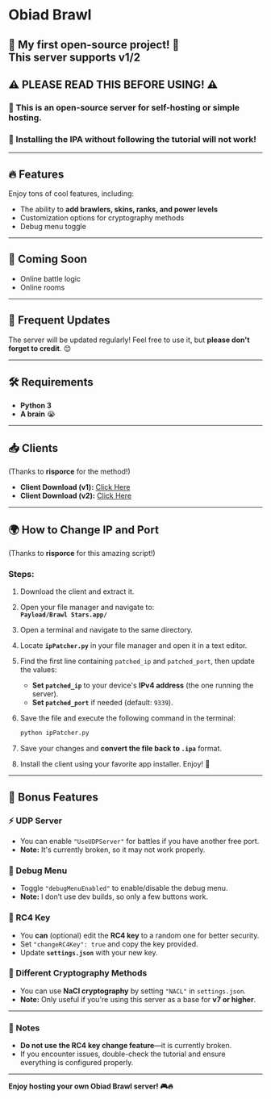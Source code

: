 # Obiad Brawl  
🎉 My first open-source project! 🎉  
 This server supports v1/2
---

## ⚠️ PLEASE READ THIS BEFORE USING! ⚠️  
### 🚨 This is an open-source server for self-hosting or simple hosting.  
### 📌 Installing the IPA without following the tutorial **will not work!**  

---

## 🔥 Features  
Enjoy tons of cool features, including:  
- The ability to **add brawlers, skins, ranks, and power levels**  
- Customization options for cryptography methods  
- Debug menu toggle  

---

## 🚀 Coming Soon  
- Online battle logic  
- Online rooms

---

## 🔄 Frequent Updates  
The server will be updated regularly! Feel free to use it, but **please don't forget to credit**. 😊  

---

## 🛠️ Requirements  
- **Python 3**  
- **A brain** 😭  

---

## 📥 Clients  
(Thanks to **risporce** for the method!)  

- **Client Download (v1):** [Click Here](https://www.mediafire.com/file/lkdc121x2y928hy/ObiadBrawl.ipa/file)  
- **Client Download (v2):** [Click Here](https://www.mediafire.com/file/tq844mudjym6yog/v2+Obiad.ipa/file)  

---

## 🌍 How to Change IP and Port  
(Thanks to **risporce** for this amazing script!)  

### Steps:  
1. Download the client and extract it.  

2. Open your file manager and navigate to:  
   **`Payload/Brawl Stars.app/`**  

3. Open a terminal and navigate to the same directory.  

4. Locate **`ipPatcher.py`** in your file manager and open it in a text editor.  

5. Find the first line containing `patched_ip` and `patched_port`, then update the values:  
   - **Set `patched_ip`** to your device's **IPv4 address** (the one running the server).  
   - **Set `patched_port`** if needed (default: `9339`).  

6. Save the file and execute the following command in the terminal:  
   ```sh
   python ipPatcher.py
   ```  

7. Save your changes and **convert the file back to `.ipa`** format.  

8. Install the client using your favorite app installer. Enjoy! 🎉  

---

## 🎁 Bonus Features  

### ⚡ UDP Server  
- You can enable `"UseUDPServer"` for battles if you have another free port.  
- **Note:** It's currently broken, so it may not work properly.  

### 🔧 Debug Menu  
- Toggle `"debugMenuEnabled"` to enable/disable the debug menu.  
- **Note:** I don’t use dev builds, so only a few buttons work.  

### 🔐 RC4 Key  
- You **can** (optional) edit the **RC4 key** to a random one for better security.  
- Set `"changeRC4Key": true` and copy the key provided.  
- Update **`settings.json`** with your new key.  

### 🔑 Different Cryptography Methods  
- You can use **NaCl cryptography** by setting `"NACL"` in `settings.json`.  
- **Note:** Only useful if you're using this server as a base for **v7 or higher**.  

---

### 📝 Notes  
- **Do not use the RC4 key change feature**—it is currently broken.  
- If you encounter issues, double-check the tutorial and ensure everything is configured properly.  

---

**Enjoy hosting your own Obiad Brawl server! 🎮🔥**  
